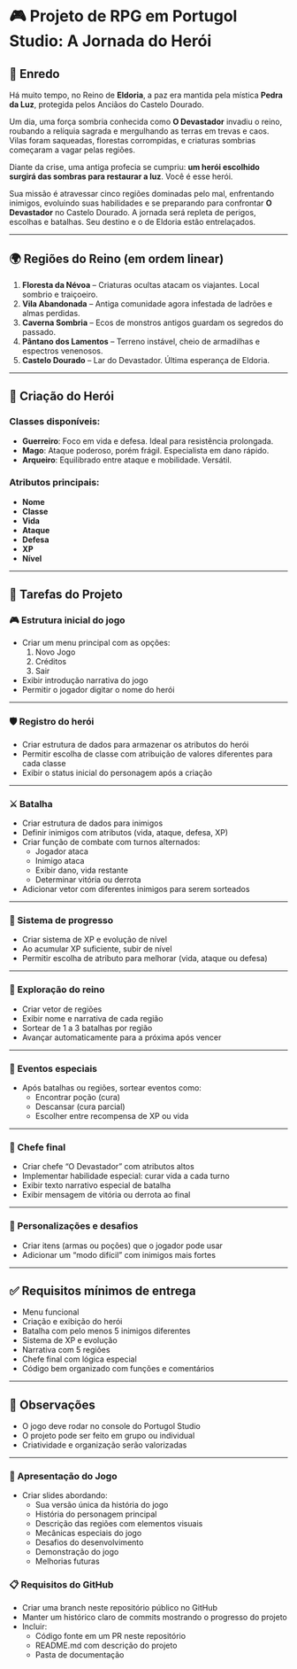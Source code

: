 # 🎮 Projeto de RPG em Portugol Studio: A Jornada do Herói

## 📖 Enredo

Há muito tempo, no Reino de **Eldoria**, a paz era mantida pela mística **Pedra da Luz**, protegida pelos Anciãos do Castelo Dourado. 

Um dia, uma força sombria conhecida como **O Devastador** invadiu o reino, roubando a relíquia sagrada e mergulhando as terras em trevas e caos. Vilas foram saqueadas, florestas corrompidas, e criaturas sombrias começaram a vagar pelas regiões.

Diante da crise, uma antiga profecia se cumpriu: **um herói escolhido surgirá das sombras para restaurar a luz**. Você é esse herói.

Sua missão é atravessar cinco regiões dominadas pelo mal, enfrentando inimigos, evoluindo suas habilidades e se preparando para confrontar **O Devastador** no Castelo Dourado. A jornada será repleta de perigos, escolhas e batalhas. Seu destino e o de Eldoria estão entrelaçados.

---

## 🌍 Regiões do Reino (em ordem linear)

1. **Floresta da Névoa** – Criaturas ocultas atacam os viajantes. Local sombrio e traiçoeiro.
2. **Vila Abandonada** – Antiga comunidade agora infestada de ladrões e almas perdidas.
3. **Caverna Sombria** – Ecos de monstros antigos guardam os segredos do passado.
4. **Pântano dos Lamentos** – Terreno instável, cheio de armadilhas e espectros venenosos.
5. **Castelo Dourado** – Lar do Devastador. Última esperança de Eldoria.

---

## 👤 Criação do Herói

### Classes disponíveis:

- **Guerreiro**: Foco em vida e defesa. Ideal para resistência prolongada.
- **Mago**: Ataque poderoso, porém frágil. Especialista em dano rápido.
- **Arqueiro**: Equilibrado entre ataque e mobilidade. Versátil.

### Atributos principais:
- **Nome**
- **Classe**
- **Vida**
- **Ataque**
- **Defesa**
- **XP**
- **Nível**

---

## 🔧 Tarefas do Projeto

### 🎮 Estrutura inicial do jogo
- Criar um menu principal com as opções:
  1. Novo Jogo
  2. Créditos
  3. Sair
- Exibir introdução narrativa do jogo
- Permitir o jogador digitar o nome do herói

---

### 🛡️ Registro do herói
- Criar estrutura de dados para armazenar os atributos do herói
- Permitir escolha de classe com atribuição de valores diferentes para cada classe
- Exibir o status inicial do personagem após a criação

---

### ⚔️ Batalha
- Criar estrutura de dados para inimigos
- Definir inimigos com atributos (vida, ataque, defesa, XP)
- Criar função de combate com turnos alternados:
  - Jogador ataca
  - Inimigo ataca
  - Exibir dano, vida restante
  - Determinar vitória ou derrota
- Adicionar vetor com diferentes inimigos para serem sorteados

---

### 🎯 Sistema de progresso
- Criar sistema de XP e evolução de nível
- Ao acumular XP suficiente, subir de nível
- Permitir escolha de atributo para melhorar (vida, ataque ou defesa)

---

### 🧭 Exploração do reino
- Criar vetor de regiões
- Exibir nome e narrativa de cada região
- Sortear de 1 a 3 batalhas por região
- Avançar automaticamente para a próxima após vencer

---

### 🌟 Eventos especiais
- Após batalhas ou regiões, sortear eventos como:
  - Encontrar poção (cura)
  - Descansar (cura parcial)
  - Escolher entre recompensa de XP ou vida

---

### 👑 Chefe final
- Criar chefe “O Devastador” com atributos altos
- Implementar habilidade especial: curar vida a cada turno
- Exibir texto narrativo especial de batalha
- Exibir mensagem de vitória ou derrota ao final

---

### 🧠 Personalizações e desafios 
- Criar itens (armas ou poções) que o jogador pode usar
- Adicionar um “modo difícil” com inimigos mais fortes

---

## ✅ Requisitos mínimos de entrega

- Menu funcional
- Criação e exibição do herói
- Batalha com pelo menos 5 inimigos diferentes
- Sistema de XP e evolução
- Narrativa com 5 regiões
- Chefe final com lógica especial
- Código bem organizado com funções e comentários

---

## 📌 Observações
- O jogo deve rodar no console do Portugol Studio
- O projeto pode ser feito em grupo ou individual
- Criatividade e organização serão valorizadas

---

### 🎥 Apresentação do Jogo

- Criar slides abordando:
    - Sua versão única da história do jogo
    - História do personagem principal
    - Descrição das regiões com elementos visuais
    - Mecânicas especiais do jogo
    - Desafios do desenvolvimento
    - Demonstração do jogo
    - Melhorias futuras

### 📋 Requisitos do GitHub
- Criar uma branch neste repositório público no GitHub
- Manter um histórico claro de commits mostrando o progresso do projeto
- Incluir:
  - Código fonte em um PR neste repositório
  - README.md com descrição do projeto
  - Pasta de documentação